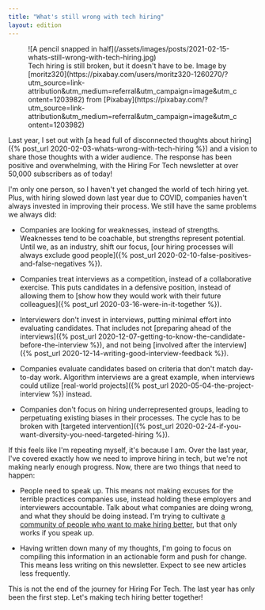 ```yaml
---
title: "What's still wrong with tech hiring"
layout: edition
---
```


<figure id="cover-img" markdown="1">
![A pencil snapped in half](/assets/images/posts/2021-02-15-whats-still-wrong-with-tech-hiring.jpg)
<figcaption markdown="1">Tech hiring is still broken, but it doesn't have to be. Image by [moritz320](https://pixabay.com/users/moritz320-1260270/?utm_source=link-attribution&utm_medium=referral&utm_campaign=image&utm_content=1203982) from [Pixabay](https://pixabay.com/?utm_source=link-attribution&utm_medium=referral&utm_campaign=image&utm_content=1203982)
</figcaption>
</figure>

Last year, I set out with [a head full of disconnected thoughts about hiring]({% post_url 2020-02-03-whats-wrong-with-tech-hiring %}) and a vision to share those thoughts with a wider audience. The response has been positive and overwhelming, with the Hiring For Tech newsletter at over 50,000 subscribers as of today!

I'm only one person, so I haven't yet changed the world of tech hiring yet. Plus, with hiring slowed down last year due to COVID, companies haven't always invested in improving their process. We still have the same problems we always did:

- Companies are looking for weaknesses, instead of strengths. Weaknesses tend to be coachable, but strengths represent potential. Until we, as an industry, shift our focus, [our hiring processes will always exclude good people]({% post_url 2020-02-10-false-positives-and-false-negatives %}).

- Companies treat interviews as a competition, instead of a collaborative exercise. This puts candidates in a defensive position, instead of allowing them to [show how they would work with their future colleagues]({% post_url 2020-03-16-were-in-it-together %}).

- Interviewers don't invest in interviews, putting minimal effort into evaluating candidates. That includes not [preparing ahead of the interviews]({% post_url 2020-12-07-getting-to-know-the-candidate-before-the-interview %}), and not being [involved after the interview]({% post_url 2020-12-14-writing-good-interview-feedback %}).

- Companies evaluate candidates based on criteria that don't match day-to-day work. Algorithm interviews are a great example, when interviews could utilize [real-world projects]({% post_url 2020-05-04-the-project-interview %}) instead.

- Companies don't focus on hiring underrepresented groups, leading to perpetuating existing biases in their processes. The cycle has to be broken with [targeted intervention]({% post_url 2020-02-24-if-you-want-diversity-you-need-targeted-hiring %}).

If this feels like I'm repeating myself, it's because I am. Over the last year, I've covered exactly how we need to improve hiring in tech, but we're not making nearly enough progress. Now, there are two things that need to happen:

- People need to speak up. This means not making excuses for the terrible practices companies use, instead holding these employers and interviewers accountable. Talk about what companies are doing wrong, and what they should be doing instead. I'm trying to cultivate [a community of people who want to make hiring better](https://www.linkedin.com/groups/13938375/), but that only works if you speak up.

- Having written down many of my thoughts, I'm going to focus on compiling this information in an actionable form and push for change. This means less writing on this newsletter. Expect to see new articles less frequently.

This is not the end of the journey for Hiring For Tech. The last year has only been the first step. Let's making tech hiring better together!
